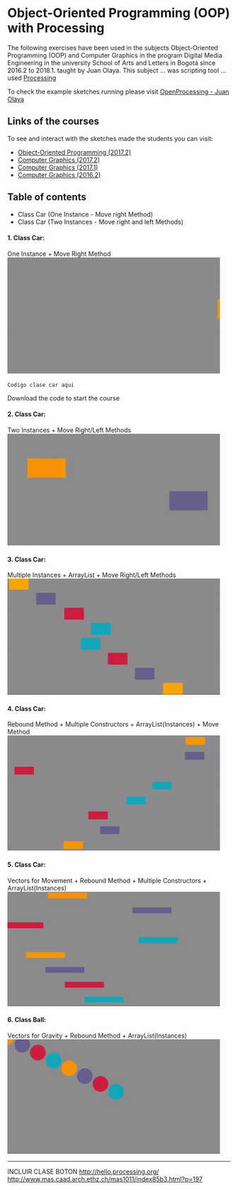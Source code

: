 # Object-Oriented Programming (OOP) with Processing

The following exercises have been used in the subjects Object-Oriented Programming (OOP) and Computer Graphics in the program Digital Media Engineering in the university School of Arts and Letters in Bogotá since 2016.2 to 2018.1. taught by Juan Olaya. This subject ... was scripting tool ... used [Processing](https://processing.org/)

To check the example sketches running please visit [OpenProcessing - Juan Olaya](https://www.openprocessing.org/user/65585/)

## Links of the courses
To see and interact with the sketches made the students you can visit:
- [Object-Oriented Programming (2017.2)](https://www.openprocessing.org/class/56631/)
- [Computer Graphics (2017.2)](https://www.openprocessing.org/class/56656/)
- [Computer Graphics (2017.1)](https://www.openprocessing.org/class/56330/)
- [Computer Graphics (2016.2)](https://www.openprocessing.org/class/55669)


## Table of contents
- Class Car (One Instance - Move right Method)
- Class Car (Two Instances - Move right and left Methods)


#### 1. Class Car: 
One Instance + Move Right Method
![](Sketches/Gif/Exercise1.gif)

```
Codigo clase car aqui
```
Download the code to start the course

#### 2. Class Car: 
Two Instances + Move Right/Left Methods
![](Sketches/Gif/Exercise2.gif)

#### 3. Class Car: 
Multiple Instances + ArrayList + Move Right/Left Methods
![](Sketches/Gif/Exercise3.gif)

#### 4. Class Car: 
Rebound Method + Multiple Constructors + ArrayList(Instances) + Move Method
![](Sketches/Gif/Exercise4.gif)

#### 5. Class Car: 
Vectors for Movement + Rebound Method + Multiple Constructors + ArrayList(Instances)
![](Sketches/Gif/Exercise5.gif)

#### 6. Class Ball: 
Vectors for Gravity + Rebound Method + ArrayList(Instances)
![](Sketches/Gif/Exercise6.gif)







****************
INCLUIR CLASE BOTON
http://hello.processing.org/
http://www.mas.caad.arch.ethz.ch/mas1011/index85b3.html?p=197
